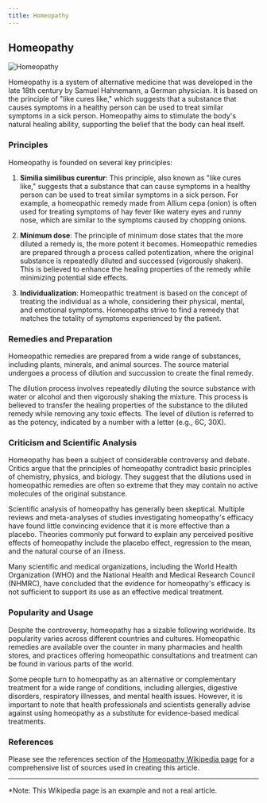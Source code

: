 ```yaml
---
title: Homeopathy
---
```

## Homeopathy

![Homeopathy](https://upload.wikimedia.org/wikipedia/commons/3/38/Homeopathic_bottles_with_dropper_lids.jpg)

Homeopathy is a system of alternative medicine that was developed in the late 18th century by Samuel Hahnemann, a German physician. It is based on the principle of "like cures like," which suggests that a substance that causes symptoms in a healthy person can be used to treat similar symptoms in a sick person. Homeopathy aims to stimulate the body's natural healing ability, supporting the belief that the body can heal itself.

### Principles

Homeopathy is founded on several key principles:

1. **Similia similibus curentur**: This principle, also known as "like cures like," suggests that a substance that can cause symptoms in a healthy person can be used to treat similar symptoms in a sick person. For example, a homeopathic remedy made from Allium cepa (onion) is often used for treating symptoms of hay fever like watery eyes and runny nose, which are similar to the symptoms caused by chopping onions.

2. **Minimum dose**: The principle of minimum dose states that the more diluted a remedy is, the more potent it becomes. Homeopathic remedies are prepared through a process called potentization, where the original substance is repeatedly diluted and successed (vigorously shaken). This is believed to enhance the healing properties of the remedy while minimizing potential side effects.

3. **Individualization**: Homeopathic treatment is based on the concept of treating the individual as a whole, considering their physical, mental, and emotional symptoms. Homeopaths strive to find a remedy that matches the totality of symptoms experienced by the patient.

### Remedies and Preparation

Homeopathic remedies are prepared from a wide range of substances, including plants, minerals, and animal sources. The source material undergoes a process of dilution and succussion to create the final remedy.

The dilution process involves repeatedly diluting the source substance with water or alcohol and then vigorously shaking the mixture. This process is believed to transfer the healing properties of the substance to the diluted remedy while removing any toxic effects. The level of dilution is referred to as the potency, indicated by a number with a letter (e.g., 6C, 30X).

### Criticism and Scientific Analysis

Homeopathy has been a subject of considerable controversy and debate. Critics argue that the principles of homeopathy contradict basic principles of chemistry, physics, and biology. They suggest that the dilutions used in homeopathic remedies are often so extreme that they may contain no active molecules of the original substance.

Scientific analysis of homeopathy has generally been skeptical. Multiple reviews and meta-analyses of studies investigating homeopathy's efficacy have found little convincing evidence that it is more effective than a placebo. Theories commonly put forward to explain any perceived positive effects of homeopathy include the placebo effect, regression to the mean, and the natural course of an illness.

Many scientific and medical organizations, including the World Health Organization (WHO) and the National Health and Medical Research Council (NHMRC), have concluded that the evidence for homeopathy's efficacy is not sufficient to support its use as an effective medical treatment.

### Popularity and Usage

Despite the controversy, homeopathy has a sizable following worldwide. Its popularity varies across different countries and cultures. Homeopathic remedies are available over the counter in many pharmacies and health stores, and practices offering homeopathic consultations and treatment can be found in various parts of the world.

Some people turn to homeopathy as an alternative or complementary treatment for a wide range of conditions, including allergies, digestive disorders, respiratory illnesses, and mental health issues. However, it is important to note that health professionals and scientists generally advise against using homeopathy as a substitute for evidence-based medical treatments.

### References

Please see the references section of the [Homeopathy Wikipedia page](https://en.wikipedia.org/wiki/Homeopathy) for a comprehensive list of sources used in creating this article.

---

*Note: This Wikipedia page is an example and not a real article.
